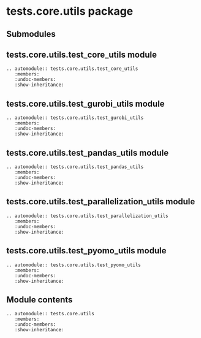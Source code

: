 # tests.core.utils package

## Submodules

## tests.core.utils.test_core_utils module

```{eval-rst}
.. automodule:: tests.core.utils.test_core_utils
   :members:
   :undoc-members:
   :show-inheritance:
```

## tests.core.utils.test_gurobi_utils module

```{eval-rst}
.. automodule:: tests.core.utils.test_gurobi_utils
   :members:
   :undoc-members:
   :show-inheritance:
```

## tests.core.utils.test_pandas_utils module

```{eval-rst}
.. automodule:: tests.core.utils.test_pandas_utils
   :members:
   :undoc-members:
   :show-inheritance:
```

## tests.core.utils.test_parallelization_utils module

```{eval-rst}
.. automodule:: tests.core.utils.test_parallelization_utils
   :members:
   :undoc-members:
   :show-inheritance:
```

## tests.core.utils.test_pyomo_utils module

```{eval-rst}
.. automodule:: tests.core.utils.test_pyomo_utils
   :members:
   :undoc-members:
   :show-inheritance:
```

## Module contents

```{eval-rst}
.. automodule:: tests.core.utils
   :members:
   :undoc-members:
   :show-inheritance:
```
